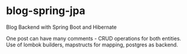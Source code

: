# blog-spring-jpa
Blog Backend with Spring Boot and Hibernate

One post can have many comments - CRUD operations for both entities.  
Use of lombok builders, mapstructs for mapping, postgres as backend.
